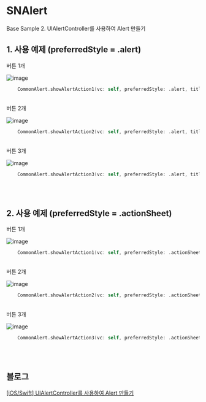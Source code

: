 # SNAlert
Base Sample 2. UIAlertController를 사용하여 Alert 만들기

## 1. 사용 예제 (preferredStyle = .alert)

버튼 1개<br>

![image](https://sunidev.github.io/assets/images/210412/make-common-alert-alert1.PNG)
<br>
```swift
    CommonAlert.showAlertAction1(vc: self, preferredStyle: .alert, title: "Alert Style", message: "1 Button Alert")
```
<br>
버튼 2개<br>

![image](https://sunidev.github.io/assets/images/210412/make-common-alert-alert2.PNG)
<br>
```swift
    CommonAlert.showAlertAction2(vc: self, preferredStyle: .alert, title: "Alert Style", message: "2 Button Alert")
```
<br>
버튼 3개<br>

![image](https://sunidev.github.io/assets/images/210412/make-common-alert-alert3.PNG)
<br>
```swift
    CommonAlert.showAlertAction3(vc: self, preferredStyle: .alert, title: "Alert Style", message: "3 Button Alert")
```
<br><br>

## 2. 사용 예제 (preferredStyle = .actionSheet)

버튼 1개<br>

![image](https://sunidev.github.io/assets/images/210412/make-common-alert-actionsheet1.PNG)
<br>
```swift
    CommonAlert.showAlertAction1(vc: self, preferredStyle: .actionSheet, title: "Action Sheet Style", message: "1 Button Action Sheet")
```
<br>
버튼 2개<br>

![image](https://sunidev.github.io/assets/images/210412/make-common-alert-actionsheet2.PNG)
<br>
```swift
    CommonAlert.showAlertAction2(vc: self, preferredStyle: .actionSheet, title: "Action Sheet Style", message: "2 Button Action Sheet")
```
<br>
버튼 3개<br>

![image](https://sunidev.github.io/assets/images/210412/make-common-alert-actionsheet3.PNG)
<br>
```swift
    CommonAlert.showAlertAction3(vc: self, preferredStyle: .actionSheet, title: "Action Sheet Style", message: "3 Button Action Sheet")
```
<br><br>

## 블로그
[[iOS/Swift] UIAlertController를 사용하여 Alert 만들기](https://sunidev.github.io/ios/make-common-alert/)

